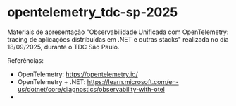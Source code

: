 # opentelemetry_tdc-sp-2025
Materiais de apresentação "Observabilidade Unificada com OpenTelemetry: tracing de aplicações distribuídas em .NET e outras stacks" realizada no dia 18/09/2025, durante o TDC São Paulo.

Referências:
- OpenTelemetry: https://opentelemetry.io/
- OpenTelemetry + .NET: https://learn.microsoft.com/en-us/dotnet/core/diagnostics/observability-with-otel
- 
